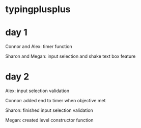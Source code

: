 # typingplusplus
<h1>day 1</h1>
<p>Connor and Alex: timer function</p>
<p>Sharon and Megan:  input selection and shake text box feature</p>
<h1>day 2</h2>
<p>Alex: input selection validation</p>
<p>Connor: added end to timer when objective met</p>
<p>Sharon: finished input selection validation</p>
<p>Megan: created level constructor function<p>
